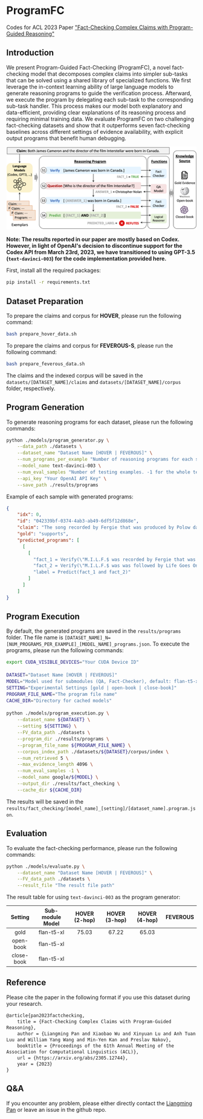 # ProgramFC
Codes for ACL 2023 Paper ["Fact-Checking Complex Claims with Program-Guided Reasoning"](https://arxiv.org/abs/2305.12744)

## Introduction

We present Program-Guided Fact-Checking (ProgramFC), a novel fact-checking model that decomposes complex claims into simpler sub-tasks that can be solved using a shared library of specialized functions. We first leverage the in-context learning ability of large language models to generate reasoning programs to guide the verification process. Afterward, we execute the program by delegating each sub-task to the corresponding sub-task handler. This process makes our model both explanatory and data-efficient, providing clear explanations of its reasoning process and requiring minimal training data. We evaluate ProgramFC on two challenging fact-checking datasets and show that it outperforms seven fact-checking baselines across different settings of evidence availability, with explicit output programs that benefit human debugging. 

![The general framework of ProgramFC](./framework.png)

**Note: The results reported in our paper are mostly based on Codex. However, in light of OpenAI's decision to discontinue support for the Codex API from March 23rd, 2023, we have transitioned to using GPT-3.5 (`text-davinci-003`) for the code implementation provided here.**

First, install all the required packages:

```bash
pip install -r requirements.txt
```

## Dataset Preparation

To prepare the claims and corpus for **HOVER**, please run the following command:

```bash
bash prepare_hover_data.sh
```

To prepare the claims and corpus for **FEVEROUS-S**, please run the following command:

```bash
bash prepare_feverous_data.sh
```

The claims and the indexed corpus will be saved in the `datasets/[DATASET_NAME]/claims` and `datasets/[DATASET_NAME]/corpus` folder, respectively.

## Program Generation

To generate reasoning programs for each dataset, please run the following commands:

```bash
python ./models/program_generator.py \
    --data_path ./datasets \
    --dataset_name "Dataset Name [HOVER | FEVEROUS]" \
    --num_programs_per_example "Number of reasoning programs for each sample." \
    --model_name text-davinci-003 \
    --num_eval_samples "Number of testing examples. -1 for the whole test set." \
    --api_key "Your OpenAI API Key" \
    --save_path ./results/programs
```

Example of each sample with generated programs: 
```json
{
    "idx": 0,
    "id": "042339bf-0374-4ab3-ab49-6df5f12d868e",
    "claim": "The song recorded by Fergie that was produced by Polow da Don and was followed by Life Goes On was M.I.L.F.$.",
    "gold": "supports",
    "predicted_programs": [
      [
        [
          "fact_1 = Verify(\"M.I.L.F.$ was recorded by Fergie that was produced by Polow da Don.\")",
          "fact_2 = Verify(\"M.I.L.F.$ was was followed by Life Goes On.\")",
          "label = Predict(fact_1 and fact_2)"
        ]
      ]
    ]
}
```

## Program Execution

By default, the generated programs are saved in the `results/programs` folder. The file name is `[DATASET_NAME]_N=[NUM_PROGRAMS_PER_EXAMPLE]_[MODEL_NAME]_programs.json`. To execute the programs, please run the following commands:

```bash
export CUDA_VISIBLE_DEVICES="Your CUDA Device ID"

DATASET="Dataset Name [HOVER | FEVEROUS]"
MODEL="Model used for submodules (QA, Fact-Checker), default: flan-t5-xl"
SETTING="Experimental Settings [gold | open-book | close-book]"
PROGRAM_FILE_NAME="The program file name"
CACHE_DIR="Directory for cached models"

python ./models/program_execution.py \
    --dataset_name ${DATASET} \
    --setting ${SETTING} \
    --FV_data_path ./datasets \
    --program_dir ./results/programs \
    --program_file_name ${PROGRAM_FILE_NAME} \
    --corpus_index_path ./datasets/${DATASET}/corpus/index \
    --num_retrieved 5 \
    --max_evidence_length 4096 \
    --num_eval_samples -1 \
    --model_name google/${MODEL} \
    --output_dir ./results/fact_checking \
    --cache_dir ${CACHE_DIR}
```

The results will be saved in the `results/fact_checking/[model_name]_[setting]/[dataset_name].program.json`. 

## Evaluation

To evaluate the fact-checking performance, please run the following commands:

```bash
python ./models/evaluate.py \
    --dataset_name "Dataset Name [HOVER | FEVEROUS]" \
    --FV_data_path ./datasets \
    --result_file "The result file path"
```

The result table for using `text-davinci-003` as the program generator:

| Setting | Sub-module Model | HOVER (2-hop) | HOVER (3-hop) | HOVER (4-hop) | FEVEROUS |
| :---: | :---: | :---: | :---: | :---: | :---: |
| gold | flan-t5-xl | 75.03 | 67.22 | 65.03 |  |
| open-book | flan-t5-xl |  |  |  |  |
| close-book | flan-t5-xl |  |  |  |  |

## Reference
Please cite the paper in the following format if you use this dataset during your research.

```
@article{pan2023factchecking,
    title = {Fact-Checking Complex Claims with Program-Guided Reasoning},
    author = {Liangming Pan and Xiaobao Wu and Xinyuan Lu and Anh Tuan Luu and William Yang Wang and Min-Yen Kan and Preslav Nakov},
    booktitle = {Proceedings of the 61th Annual Meeting of the Association for Computational Linguistics (ACL)},
    url = {https://arxiv.org/abs/2305.12744},
    year = {2023}
}
```

## Q&A
If you encounter any problem, please either directly contact the [Liangming Pan](liangmingpan@ucsb.edu) or leave an issue in the github repo.
